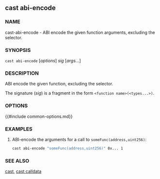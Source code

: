 ## cast abi-encode

### NAME

cast-abi-encode - ABI encode the given function arguments, excluding the selector.

### SYNOPSIS

``cast abi-encode`` [*options*] *sig* [*args...*]

### DESCRIPTION

ABI encode the given function, excluding the selector.

The signature (*sig*) is a fragment in the form `<function name>(<types...>)`.

### OPTIONS

{{#include common-options.md}}

### EXAMPLES

1. ABI-encode the arguments for a call to `someFunc(address,uint256)`:
    ```sh
    cast abi-encode "someFunc(address,uint256)" 0x... 1
    ```

### SEE ALSO

[cast](./cast.md), [cast calldata](./cast-calldata.md)
